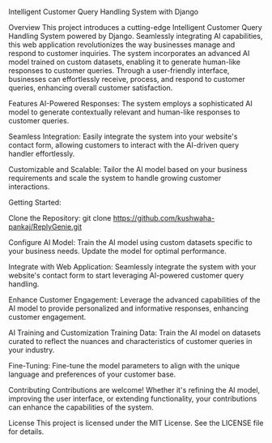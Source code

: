 Intelligent Customer Query Handling System with Django

Overview
This project introduces a cutting-edge Intelligent Customer Query Handling System powered by Django. Seamlessly integrating AI capabilities, 
this web application revolutionizes the way businesses manage and respond to customer inquiries. The system incorporates an advanced AI model trained on custom datasets, 
enabling it to generate human-like responses to customer queries. Through a user-friendly interface, businesses can effortlessly receive, process, and respond to customer queries, 
enhancing overall customer satisfaction.

Features
AI-Powered Responses: The system employs a sophisticated AI model to generate contextually relevant and human-like responses to customer queries.

Seamless Integration: Easily integrate the system into your website's contact form, allowing customers to interact with the AI-driven query handler effortlessly.

Customizable and Scalable: Tailor the AI model based on your business requirements and scale the system to handle growing customer interactions.

Getting Started:

Clone the Repository:
git clone https://github.com/kushwaha-pankaj/ReplyGenie.git

Configure AI Model:
Train the AI model using custom datasets specific to your business needs. Update the model for optimal performance.

Integrate with Web Application:
Seamlessly integrate the system with your website's contact form to start leveraging AI-powered customer query handling.

Enhance Customer Engagement:
Leverage the advanced capabilities of the AI model to provide personalized and informative responses, enhancing customer engagement.

AI Training and Customization
Training Data: Train the AI model on datasets curated to reflect the nuances and characteristics of customer queries in your industry.

Fine-Tuning: Fine-tune the model parameters to align with the unique language and preferences of your customer base.

Contributing
Contributions are welcome! Whether it's refining the AI model, improving the user interface, or extending functionality, your contributions can enhance the capabilities of the system.

License
This project is licensed under the MIT License. See the LICENSE file for details.
